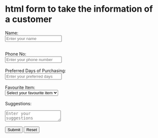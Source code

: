 <!DOCTYPE html>
<html lang="en">
<head>
<meta charset="UTF-8">
<meta name="viewport" content="width=device-width, initial-scale=1.0">
<title>Customer Information Form</title>
</head>
<body>
<h1>html form to take the information of a customer</h1>
<form action="#" method="post">
  <label for="name">Name:</label><br>
  <input type="text" id="name" name="name" placeholder="Enter your name" required>
<br><br>

  <label for="phone">Phone No:</label><br>
  <input type="tel" id="phone" name="phone" placeholder="Enter your phone number" required><br>
<br>
  <label for="days">Preferred Days of Purchasing:</label><br>
  <input type="text" id="days" name="days" placeholder="Enter your preferred days" required><br>
<br>
  <label for="item">Favourite Item:</label><br>
  <select id="item" name="item" required>
    <option value="" disabled selected>Select your favourite item</option>
    <option value="Groceries">Groceries</option>
    <option value="Electronics">Electronics</option>
    <option value="Clothing">Clothing</option>
    <option value="Home Appliances">Home Appliances</option>
  </select><br>
<br>
  <label for="suggestions">Suggestions:</label><br>
  <textarea id="suggestions" name="suggestions" placeholder="Enter your suggestions"></textarea><br>
<br>
  <input type="submit" value="Submit">
  <input type="reset" value="Reset">
</form>

</body>
</html>
